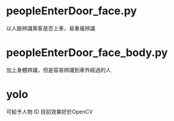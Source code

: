 # peopleEnterDoor_face.py
以人臉辨識乘客是否上車，易重複辨識

# peopleEnterDoor_face_body.py
加上身體辨識，但是容易辨識到車外經過的人

# yolo
可給予人物 ID 目前效果好於OpenCV